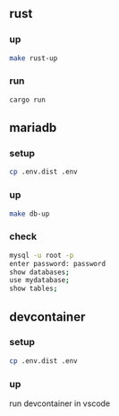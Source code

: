 ## rust

### up

```bash
make rust-up
```

### run

```bash
cargo run
```

## mariadb

### setup

```bash
cp .env.dist .env
```

### up

```bash
make db-up
```

### check

```bash
mysql -u root -p
enter password: password
show databases;
use mydatabase;
show tables;
```

## devcontainer

### setup

```bash
cp .env.dist .env
```

### up

run devcontainer in vscode
